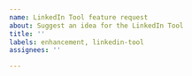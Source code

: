 ```yaml
---
name: LinkedIn Tool feature request
about: Suggest an idea for the LinkedIn Tool
title: ''
labels: enhancement, linkedin-tool
assignees: ''

---
```

